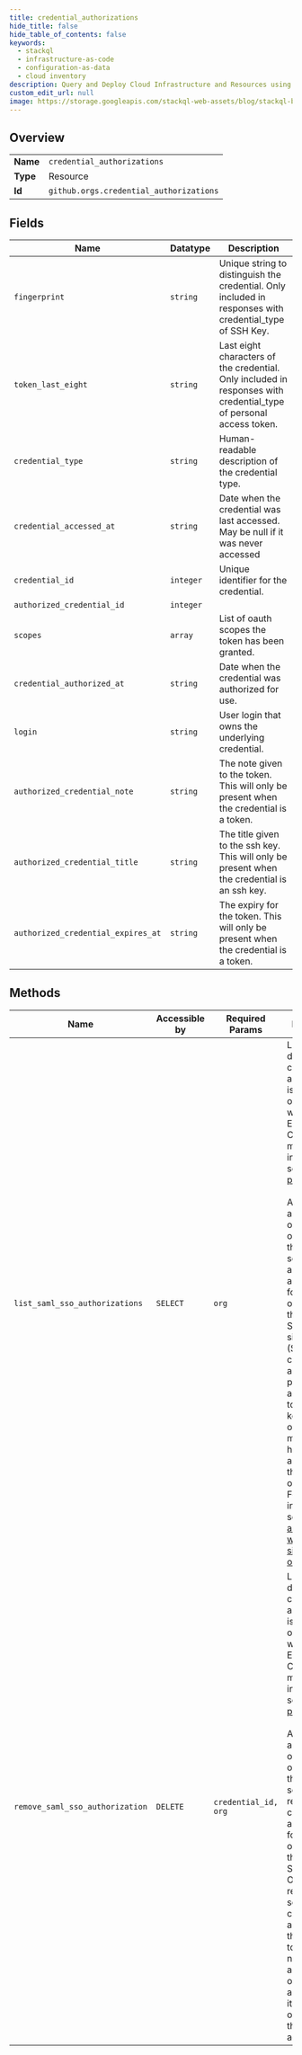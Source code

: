 ```yaml
---
title: credential_authorizations
hide_title: false
hide_table_of_contents: false
keywords:
  - stackql
  - infrastructure-as-code
  - configuration-as-data
  - cloud inventory
description: Query and Deploy Cloud Infrastructure and Resources using SQL
custom_edit_url: null
image: https://storage.googleapis.com/stackql-web-assets/blog/stackql-blog-post-featured-image.png
---
```

  
    

## Overview
<table><tbody>
<tr><td><b>Name</b></td><td><code>credential_authorizations</code></td></tr>
<tr><td><b>Type</b></td><td>Resource</td></tr>
<tr><td><b>Id</b></td><td><code>github.orgs.credential_authorizations</code></td></tr>
</tbody></table>

## Fields
| Name | Datatype | Description |
| ---- | -------- | ----------- |
| `fingerprint` | `string` | Unique string to distinguish the credential. Only included in responses with credential_type of SSH Key. |
| `token_last_eight` | `string` | Last eight characters of the credential. Only included in responses with credential_type of personal access token. |
| `credential_type` | `string` | Human-readable description of the credential type. |
| `credential_accessed_at` | `string` | Date when the credential was last accessed. May be null if it was never accessed |
| `credential_id` | `integer` | Unique identifier for the credential. |
| `authorized_credential_id` | `integer` |  |
| `scopes` | `array` | List of oauth scopes the token has been granted. |
| `credential_authorized_at` | `string` | Date when the credential was authorized for use. |
| `login` | `string` | User login that owns the underlying credential. |
| `authorized_credential_note` | `string` | The note given to the token. This will only be present when the credential is a token. |
| `authorized_credential_title` | `string` | The title given to the ssh key. This will only be present when the credential is an ssh key. |
| `authorized_credential_expires_at` | `string` | The expiry for the token. This will only be present when the credential is a token. |
## Methods
| Name | Accessible by | Required Params | Description |
| ---- | ------------- | --------------- | ----------- |
| `list_saml_sso_authorizations` | `SELECT` | `org` | Listing and deleting credential authorizations is available to organizations with GitHub Enterprise Cloud. For more information, see [GitHub's products](https://docs.github.com/github/getting-started-with-github/githubs-products).<br /><br />An authenticated organization owner with the `read:org` scope can list all credential authorizations for an organization that uses SAML single sign-on (SSO). The credentials are either personal access tokens or SSH keys that organization members have authorized for the organization. For more information, see [About authentication with SAML single sign-on](https://docs.github.com/en/articles/about-authentication-with-saml-single-sign-on). |
| `remove_saml_sso_authorization` | `DELETE` | `credential_id, org` | Listing and deleting credential authorizations is available to organizations with GitHub Enterprise Cloud. For more information, see [GitHub's products](https://docs.github.com/github/getting-started-with-github/githubs-products).<br /><br />An authenticated organization owner with the `admin:org` scope can remove a credential authorization for an organization that uses SAML SSO. Once you remove someone's credential authorization, they will need to create a new personal access token or SSH key and authorize it for the organization they want to access. |
